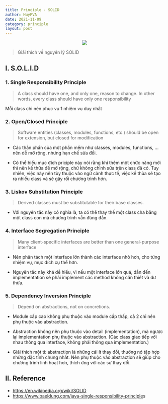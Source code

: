 ```yaml
---
title: Principle - SOLID
author: HuyPVA
date: 2021-11-09
category: principle
layout: post
---
```


<div align="center">
    <img src="../assets/images/principle/solid.png"/>
</div>

> Giải thích về nguyên lý SOLID

## I. S.O.L.I.D

### 1. Single Responsibility Principle

> A class should have one, and only one, reason to change. In other words, every class should have only one responsibility

Mỗi class chỉ nên phục vụ 1 nhiệm vụ duy nhất

### 2. Open/Closed Principle

> Software entities (classes, modules, functions, etc.) should be open for extension, but closed for modification

- Các thần phần của một phần mềm như classes, modules, functions, ... nên dễ mở rộng, nhưng hạn chế sửa đổi.

- Có thể hiểu mục đích priciple này nói rằng khi thêm một chức năng mới thì nên kế thừa để mở rộng, chứ không chỉnh sửa trên class đã có. Tuy nhiên, việc này nên tùy thuộc vào ngữ cảnh thực tế, việc kế thùa sẽ tạo ra nhiều class và sẽ gây rối chương trình hơn.

### 3. Liskov Substitution Principle

> Derived classes must be substitutable for their base classes.

- Với nguyên tắc này có nghĩa là, ta có thể thay thế một class cha bằng một class con mà chương trình vẫn đúng đắn.

### 4. Interface Segregation Principle

> Many client-specific interfaces are better than one general-purpose interface

- Nên phân tách một interface lớn thành các interface nhỏ hơn, cho từng nhiệm vụ, mục đích cụ thể hơn.

- Nguyên tắc này khá dễ hiểu, vì nếu một interface lớn quá, dẫn đến implementation sẽ phải implement các method không cần thiết và dư thừa.

### 5. Dependency Inversion Principle

> Depend on abstractions, not on concretions.

- Module cấp cao không phụ thuộc vào module cấp thấp, cả 2 chỉ nên phụ thuộc vào abstraction.

- Abstraction không nên phụ thuộc vào detail (implementation), mà ngược lại implementation phụ thuộc vào abstraction. (Các class giao tiếp với nhau thông qua interface, không phải thông qua implementation.)

- Giải thích một tí: abstraction là những cái ít thay đổi, thường nó tập hợp những đặc tính chung nhất. Nên phụ thuộc vào abstraction sẽ giúp cho chương trình linh hoạt hơn, thích ứng với các sự thay dổi.

## II. Reference

- <https://en.wikipedia.org/wiki/SOLID>
- <https://www.baeldung.com/java-single-responsibility-principle>s